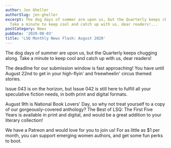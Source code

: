```yaml
---
author: Jen Gheller
authorSlug: jen-gheller
excerpt: The dog days of summer are upon us, but the Quarterly keeps chugging along.
  Take a minute to keep cool and catch up with us, dear readers!...
postCategory: News
pubDate: '2020-08-03'
title: 'LSQ Monthly News Flash: August 2020'
---
```

The dog days of summer are upon us, but the Quarterly keeps chugging along. Take a minute to keep cool and catch up with us, dear readers!

The deadline for our submission window is fast approaching! You have until August 22nd to get in your high-flyin' and freewheelin' circus themed stories.

Issue 043 is on the horizon, but Issue 042 is still here to fulfill all your speculative fiction needs, in both print and digital formats.

August 9th is National Book Lovers' Day, so why not treat yourself to a copy of our gorgeously-covered anthology? The Best of LSQ: The First Five Years is available in print and digital, and would be a great addition to your literary collection!

We have a Patreon and would love for you to join us! For as little as $1 per month, you can support emerging women authors, and get some fun perks to boot.
